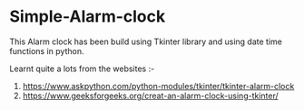 # Simple-Alarm-clock
This Alarm clock has been build using Tkinter library and using date time functions  in python.

Learnt quite a lots from the websites :-

  1. https://www.askpython.com/python-modules/tkinter/tkinter-alarm-clock
  2. https://www.geeksforgeeks.org/creat-an-alarm-clock-using-tkinter/
